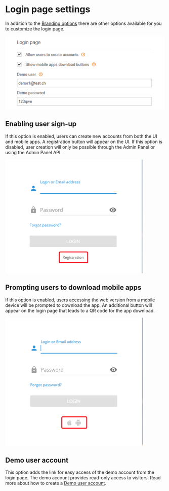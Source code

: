 # Login page settings

In addition to the [Branding options](../../settings/branding-options.md) there are other options available for you to customize the login page.

![login options](./attachments/login-20230811-204544.png)

## Enabling user sign-up

If this option is enabled, users can create new accounts from both the UI and mobile apps. A registration button will appear on the UI. If this option is disabled, user creation will only be possible through the Admin Panel or using the Admin Panel API.

![registration](./attachments/register-20230811-204559.png)

## Prompting users to download mobile apps

If this option is enabled, users accessing the web version from a mobile device will be prompted to download the app. An additional button will appear on the login page that leads to a QR code for the app download.

![mobile application download](./attachments/apps-20230811-204610.png)

## Demo user account

This option adds the link for easy access of the demo account from the login page. The demo account provides read-only access to visitors. Read more about how to create a [Demo user account](../service-preferences/demo-user-account.md).